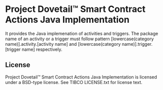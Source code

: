 # Project Dovetail™ Smart Contract Actions Java Implementation

It provides the Java implemenation of activities and triggers. The package name of an activity or a trigger must follow pattern [lowercase(category name)].activity.[activity name] and [lowercase(category name)].trigger.[trigger name] respectively.

## License
Project Dovetail™ Smart Contract Actions Java Implementation is licensed under a BSD-type license. See TIBCO LICENSE.txt for license text.



